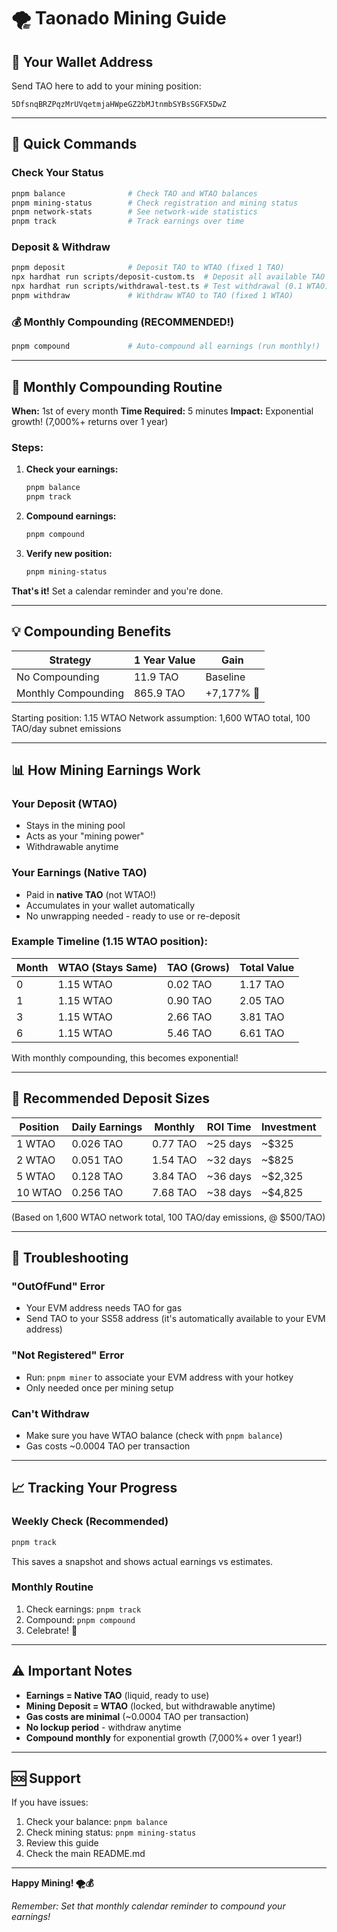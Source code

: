 # 🌪️ Taonado Mining Guide

## 📍 Your Wallet Address

Send TAO here to add to your mining position:
```
5DfsnqBRZPqzMrUVqetmjaHWpeGZ2bMJtnmbSYBsSGFX5DwZ
```

---

## 🚀 Quick Commands

### Check Your Status
```bash
pnpm balance              # Check TAO and WTAO balances
pnpm mining-status        # Check registration and mining status
pnpm network-stats        # See network-wide statistics
pnpm track                # Track earnings over time
```

### Deposit & Withdraw
```bash
pnpm deposit              # Deposit TAO to WTAO (fixed 1 TAO)
npx hardhat run scripts/deposit-custom.ts  # Deposit all available TAO
npx hardhat run scripts/withdrawal-test.ts # Test withdrawal (0.1 WTAO)
pnpm withdraw             # Withdraw WTAO to TAO (fixed 1 WTAO)
```

### 💰 Monthly Compounding (RECOMMENDED!)
```bash
pnpm compound             # Auto-compound all earnings (run monthly!)
```

---

## 📅 Monthly Compounding Routine

**When:** 1st of every month
**Time Required:** 5 minutes
**Impact:** Exponential growth! (7,000%+ returns over 1 year)

### Steps:

1. **Check your earnings:**
   ```bash
   pnpm balance
   pnpm track
   ```

2. **Compound earnings:**
   ```bash
   pnpm compound
   ```

3. **Verify new position:**
   ```bash
   pnpm mining-status
   ```

**That's it!** Set a calendar reminder and you're done.

---

## 💡 Compounding Benefits

| Strategy | 1 Year Value | Gain |
|----------|--------------|------|
| No Compounding | 11.9 TAO | Baseline |
| Monthly Compounding | 865.9 TAO | +7,177% 🚀 |

Starting position: 1.15 WTAO
Network assumption: 1,600 WTAO total, 100 TAO/day subnet emissions

---

## 📊 How Mining Earnings Work

### Your Deposit (WTAO)
- Stays in the mining pool
- Acts as your "mining power"
- Withdrawable anytime

### Your Earnings (Native TAO)
- Paid in **native TAO** (not WTAO!)
- Accumulates in your wallet automatically
- No unwrapping needed - ready to use or re-deposit

### Example Timeline (1.15 WTAO position):

| Month | WTAO (Stays Same) | TAO (Grows) | Total Value |
|-------|-------------------|-------------|-------------|
| 0 | 1.15 WTAO | 0.02 TAO | 1.17 TAO |
| 1 | 1.15 WTAO | 0.90 TAO | 2.05 TAO |
| 3 | 1.15 WTAO | 2.66 TAO | 3.81 TAO |
| 6 | 1.15 WTAO | 5.46 TAO | 6.61 TAO |

With monthly compounding, this becomes exponential!

---

## 🎯 Recommended Deposit Sizes

| Position | Daily Earnings | Monthly | ROI Time | Investment |
|----------|----------------|---------|----------|------------|
| 1 WTAO | 0.026 TAO | 0.77 TAO | ~25 days | ~$325 |
| 2 WTAO | 0.051 TAO | 1.54 TAO | ~32 days | ~$825 |
| 5 WTAO | 0.128 TAO | 3.84 TAO | ~36 days | ~$2,325 |
| 10 WTAO | 0.256 TAO | 7.68 TAO | ~38 days | ~$4,825 |

(Based on 1,600 WTAO network total, 100 TAO/day emissions, @ $500/TAO)

---

## 🔧 Troubleshooting

### "OutOfFund" Error
- Your EVM address needs TAO for gas
- Send TAO to your SS58 address (it's automatically available to your EVM address)

### "Not Registered" Error
- Run: `pnpm miner` to associate your EVM address with your hotkey
- Only needed once per mining setup

### Can't Withdraw
- Make sure you have WTAO balance (check with `pnpm balance`)
- Gas costs ~0.0004 TAO per transaction

---

## 📈 Tracking Your Progress

### Weekly Check (Recommended)
```bash
pnpm track
```
This saves a snapshot and shows actual earnings vs estimates.

### Monthly Routine
1. Check earnings: `pnpm track`
2. Compound: `pnpm compound`
3. Celebrate! 🎉

---

## ⚠️ Important Notes

- **Earnings = Native TAO** (liquid, ready to use)
- **Mining Deposit = WTAO** (locked, but withdrawable anytime)
- **Gas costs are minimal** (~0.0004 TAO per transaction)
- **No lockup period** - withdraw anytime
- **Compound monthly** for exponential growth (7,000%+ over 1 year!)

---

## 🆘 Support

If you have issues:
1. Check your balance: `pnpm balance`
2. Check mining status: `pnpm mining-status`
3. Review this guide
4. Check the main README.md

---

**Happy Mining! 🌪️💰**

*Remember: Set that monthly calendar reminder to compound your earnings!*
